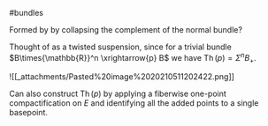 












\#bundles

Formed by by collapsing the complement of the normal bundle?

Thought of as a twisted suspension, since for a trivial bundle $B\times{\mathbb{R}}^n \xrightarrow{p} B$ we have $\mathop{\mathrm{Th}}(p) = {\Sigma}^n B_+$.

![[_attachments/Pasted%20image%2020210511202422.png]]

Can also construct $\mathop{\mathrm{Th}}(p)$ by applying a fiberwise one-point compactification on $E$ and identifying all the added points to a single basepoint.
